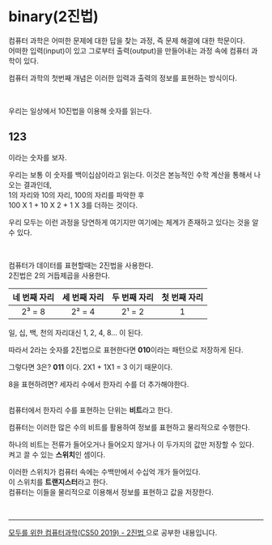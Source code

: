 # binary(2진법)

컴퓨터 과학은 어떠한 문제에 대한 답을 찾는 과정, 즉 문제 해결에 대한 학문이다.  
어떠한 입력(input)이 있고 그로부터 출력(output)을 만들어내는 과정 속에 컴퓨터 과학이 있다.

컴퓨터 과학의 첫번째 개념은 이러한 입력과 출력의 정보를 표현하는 방식이다.

<br>

우리는 일상에서 10진법을 이용해 숫자를 읽는다.

## 123

이라는 숫자를 보자.<br>

우리는 보통 이 숫자를 백이십삼이라고 읽는다. 이것은 본능적인 수학 계산을 통해서 나오는 결과인데,<br>
1의 자리와 10의 자리, 100의 자리를 파악한 후<br>
100 X 1 + 10 X 2 + 1 X 3를 더하는 것이다.<br>

우리 모두는 이런 과정을 당연하게 여기지만 여기에는 체계가 존재하고 있다는 것을 알 수 있다.

<br>

컴퓨터가 데이터를 표현할때는 2진법을 사용한다.<br>2진법은 2의 거듭제곱을 사용한다.

| 네 번째 자리 | 세 번째 자리 | 두 번째 자리 | 첫 번째 자리 |
| :----------: | :----------: | :----------: | :----------: |
|    2³ = 8    |    2² = 4    |    2¹ = 2    |      1       |

일, 십, 백, 천의 자리대신 1, 2, 4, 8... 이 된다.

따라서 2라는 숫자를 2진법으로 표현한다면 <b>010</b>이라는 패턴으로 저장하게 된다.

그렇다면 3은? <b>011</b> 이다.
2X1 + 1X1 = 3 이기 때문이다.

8을 표현하려면? 세자리 수에서 한자리 수를 더 추가해야한다.

<br>
컴퓨터에서 한자리 수를 표현하는 단위는 <b>비트</b>라고 한다.

컴퓨터는 이러한 많은 수의 비트를 활용하여 정보를 표현하고 물리적으로 수행한다.

하나의 비트는 전류가 들어오거나 들어오지 않거나 이 두가지의 값만 저장할 수 있다. <br>켜고 끌 수 있는 <b>스위치</b>인 셈이다.

이러한 스위치가 컴퓨터 속에는 수백만에서 수십억 개가 들어있다. <br>이 스위치를 <b>트랜지스터</b>라고 한다.
<br>컴퓨터는 이들을 물리적으로 이용해서 정보를 표현하고 값을 저장한다.

<br>
<hr>
<a href="https://www.boostcourse.org/cs112">모두를 위한 컴퓨터과학(CS50 2019) - 2진법 </a>으로 공부한 내용입니다.

